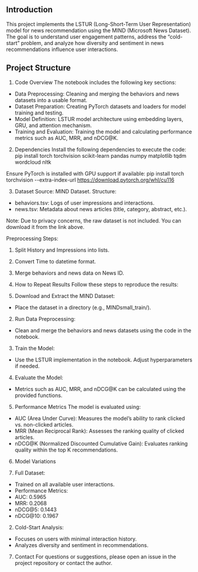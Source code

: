 ## Introduction
This project implements the LSTUR (Long-Short-Term User Representation) model for news recommendation using the MIND (Microsoft News Dataset). The goal is to understand user engagement patterns, address the “cold-start” problem, and analyze how diversity and sentiment in news recommendations influence user interactions.

## Project Structure
1. Code Overview
The notebook includes the following key sections:
* Data Preprocessing: Cleaning and merging the behaviors and news datasets into a usable format.
* Dataset Preparation: Creating PyTorch datasets and loaders for model training and testing.
* Model Definition: LSTUR model architecture using embedding layers, GRU, and attention mechanism.
* Training and Evaluation: Training the model and calculating performance metrics such as AUC, MRR, and nDCG@K.

2. Dependencies
Install the following dependencies to execute the code:
pip install torch torchvision scikit-learn pandas numpy matplotlib tqdm wordcloud nltk

Ensure PyTorch is installed with GPU support if available:
pip install torch torchvision --extra-index-url https://download.pytorch.org/whl/cu116

3. Dataset
Source: MIND Dataset.
Structure:
* behaviors.tsv: Logs of user impressions and interactions.
* news.tsv: Metadata about news articles (title, category, abstract, etc.).

Note: Due to privacy concerns, the raw dataset is not included. You can download it from the link above.

Preprocessing Steps:
1. Split History and Impressions into lists.
2. Convert Time to datetime format.
3. Merge behaviors and news data on News ID.

4. How to Repeat Results
Follow these steps to reproduce the results:

1. Download and Extract the MIND Dataset:
* Place the dataset in a directory (e.g., MINDsmall_train/).
2. Run Data Preprocessing:
* Clean and merge the behaviors and news datasets using the code in the notebook.
3. Train the Model:
* Use the LSTUR implementation in the notebook. Adjust hyperparameters if needed.
4. Evaluate the Model:
* Metrics such as AUC, MRR, and nDCG@K can be calculated using the provided functions.

5. Performance Metrics
The model is evaluated using:

* AUC (Area Under Curve): Measures the model’s ability to rank clicked vs. non-clicked articles.
* MRR (Mean Reciprocal Rank): Assesses the ranking quality of clicked articles.
* nDCG@K (Normalized Discounted Cumulative Gain): Evaluates ranking quality within the top K recommendations.

6. Model Variations

1. Full Dataset:
* Trained on all available user interactions.
* Performance Metrics:
* AUC: 0.5965
* MRR: 0.2068
* nDCG@5: 0.1443
* nDCG@10: 0.1967

2. Cold-Start Analysis:
* Focuses on users with minimal interaction history.
* Analyzes diversity and sentiment in recommendations.

7. Contact
For questions or suggestions, please open an issue in the project repository or contact the author.